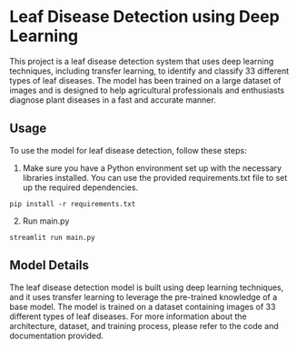 # Leaf Disease Detection using Deep Learning

<!-- ![Demo](https://github.com/shukur-alom/leaf-diseases-detect/blob/main/Media/website.gif) -->


This project is a leaf disease detection system that uses deep learning techniques, including transfer learning, to identify and classify 33 different types of leaf diseases. The model has been trained on a large dataset of images and is designed to help agricultural professionals and enthusiasts diagnose plant diseases in a fast and accurate manner.


## Usage

To use the model for leaf disease detection, follow these steps:

1. Make sure you have a Python environment set up with the necessary libraries installed. You can use the provided requirements.txt file to set up the required dependencies.

```
pip install -r requirements.txt
```

2. Run main.py

```
streamlit run main.py 
```

## Model Details
The leaf disease detection model is built using deep learning techniques, and it uses transfer learning to leverage the pre-trained knowledge of a base model. The model is trained on a dataset containing images of 33 different types of leaf diseases. For more information about the architecture, dataset, and training process, please refer to the code and documentation provided.



